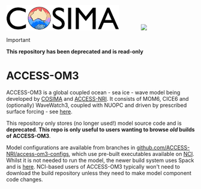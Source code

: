 <img src="https://github.com/COSIMA/logo/blob/master/png/logo_word.png" width="300"/>&nbsp;&nbsp;&nbsp;&nbsp;&nbsp;&nbsp;&nbsp;&nbsp;&nbsp;&nbsp;&nbsp;&nbsp;&nbsp;&nbsp;&nbsp;<img src="https://www.access-nri.org.au/wp-content/themes/accessnri/images/logos/access_logo_rgb.svg" width="200"/>

> [!IMPORTANT]
> **This repository has been deprecated and is read-only**

# ACCESS-OM3

ACCESS-OM3 is a global coupled ocean - sea ice - wave model being developed by [COSIMA](http://www.cosima.org.au) and [ACCESS-NRI](https://www.access-nri.org.au/). It consists of MOM6, CICE6 and (optionally) WaveWatch3, coupled with NUOPC and driven by prescribed surface forcing - see [here](https://access-om3-configs.access-hive.org.au/pages/Architecture/).

This repository only stores (no longer used!) model source code and is **deprecated**. **This repo is only useful to users wanting to browse *old* builds of ACCESS-OM3**.

Model configurations are available from branches in [github.com/ACCESS-NRI/access-om3-configs](https://github.com/ACCESS-NRI/access-om3-configs), which use pre-built executables available on [NCI](https://nci.org.au/). Whilst it is not needed to run the model, the newer build system uses Spack and is [here](https://github.com/aCCESS-NRI/acceSS-OM3). NCI-based users of ACCESS-OM3 typically won't need to download the build repository unless they need to make model component code changes.
